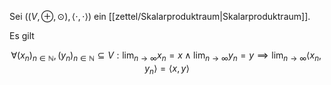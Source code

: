 Sei $((V, \oplus, \odot), \langle \cdot, \cdot \rangle)$ ein [[zettel/Skalarproduktraum|Skalarproduktraum]].

Es gilt

$$
	\forall (x_n)_{n \in \mathbb{N}}, (y_n)_{n \in \mathbb{N}} \subseteq V : \lim_{n \to \infty} x_n = x \land \lim_{n \to \infty} y_n = y \implies \lim_{n \to \infty} \langle x_n, y_n \rangle = \langle x, y \rangle
$$
